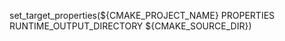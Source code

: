 set_target_properties(${CMAKE_PROJECT_NAME} PROPERTIES
                        RUNTIME_OUTPUT_DIRECTORY ${CMAKE_SOURCE_DIR})